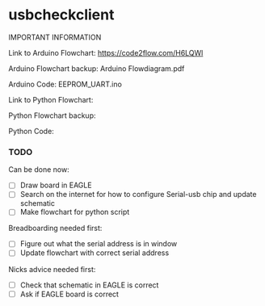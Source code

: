 # usbcheckclient

IMPORTANT INFORMATION

Link to Arduino Flowchart:
https://code2flow.com/H6LQWl

Arduino Flowchart backup:
Arduino Flowdiagram.pdf

Arduino Code:
EEPROM_UART.ino

Link to Python Flowchart: 

Python Flowchart backup:

Python Code:


### TODO

Can be done now:
- [ ] Draw board in EAGLE
- [ ] Search on the internet for how to configure Serial-usb chip and update schematic
- [ ] Make flowchart for python script

Breadboarding needed first:
- [ ] Figure out what the serial address is in window
- [ ] Update flowchart with correct serial address

Nicks advice needed first:
- [ ] Check that schematic in EAGLE is correct
- [ ] Ask if EAGLE board is correct
